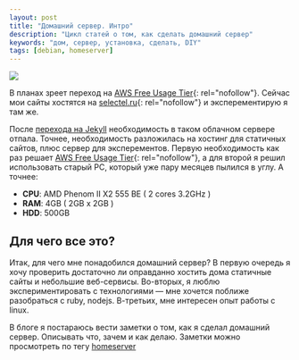 ```yaml
---
layout: post
title: "Домашний сервер. Интро"
description: "Цикл статей о том, как сделать домашний сервер"
keywords: "дом, сервер, установка, сделать, DIY"
tags: [debian, homeserver]
---
```



&#x20;<img src="http://31808.selcdn.ru/it-prm/pics/Debian_logo.png" class="img-center" /> <br />

В планах зреет переход на [AWS Free Usage Tier][]{: rel="nofollow"}. Сейчас мои сайты хостятся на [selectel.ru][]{: rel="nofollow"} и эксперементирую я там же.  

После [перехода на Jekyll][] необходимость в таком облачном сервере отпала. Точнее, необходимость разложилась на хостинг для статичных сайтов, плюс сервер для эксперементов. Первую необходимость как раз решает [AWS Free Usage Tier][]{: rel="nofollow"}, а для второй я решил использовать старый PC, который уже пару месяцев пылился в углу. А точнее:

*	**CPU**: AMD Phenom II X2 555 BE ( 2 cores 3.2GHz )
*	**RAM**: 4GB ( 2GB x 2GB )
*	**HDD**: 500GB 


## Для чего все это?

Итак, для чего мне понадобился домашний сервер? В первую очередь я хочу проверить достаточно ли оправданно хостить дома статичные сайты и небольшие веб-сервисы. Во-вторых, я люблю экспериментировать с технологиями — мне хочется поближе разобраться с ruby, nodejs. В-третьих, мне интересен опыт работы с linux. 

В блоге я постараюсь вести заметки о том, как я сделал домашний сервер. Описывать что, зачем и как делаю. Заметки можно просмотреть по тегу [homeserver][]

[AWS Free Usage Tier]: http://aws.amazon.com/s3/pricing/
[selectel.ru]: http://selectel.ru/
[homeserver]: /tags.html#homeserver-ref
[перехода на Jekyll]: /2012/12/31/wp2jekyll